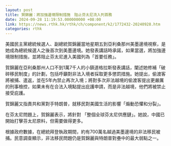 ```yaml
---
layout: post
title: 賀錦麗：將加強邊境限制措施　阻止芬太尼流入列首務
date: 2024-09-28 11:19:53.000000000 +08:00
link: https://news.rthk.hk/rthk/ch/component/k2/1772432-20240928.htm
categories: rthk
---
```


美國民主黨總統候選人、副總統賀錦麗當地星期五到亞利桑那州美墨邊境視察，是她成為總統候選人之後首次到美墨邊境。她發表講話時承諾，如果當選，將加強邊境限制措施，並將阻止芬太尼進入美國列為「首要任務」。

賀錦麗在亞利桑那州人口不到1萬7千人的小鎮道格拉斯發表講話，闡述她修補「破碎移民制度」的計劃，包括呼籲對非法入境者採取更多懲罰措施。她提出，偷渡客將被捕、遣返，並在5年內禁止再次入境；將對多次非法越境的偷渡客提出更嚴厲的刑事檢控，如果未有在合法入境點提出庇護申請，而是非法越境，他們將被禁止接受庇護。

賀錦麗又指責共和黨對手特朗普，就移民對美國生活的影響「煽動恐懼和分裂」。

在芬太尼問題上，賀錦麗表示，將針對 「整個全球芬太尼供應鏈」。她說，中國已開始打擊芬太尼原料，但需要做得更多。

根據政府數據，在總統拜登執政期間，約有700萬名越過美墨邊境的非法移民被捕。民意調查顯示，非法移民問題仍是賀錦麗與特朗普對壘中的最大弱點之一。
